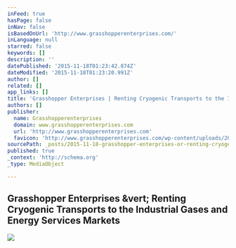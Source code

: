 ```yaml
---
inFeed: true
hasPage: false
inNav: false
isBasedOnUrl: 'http://www.grasshopperenterprises.com/'
inLanguage: null
starred: false
keywords: []
description: ''
datePublished: '2015-11-18T01:23:42.874Z'
dateModified: '2015-11-18T01:23:20.991Z'
author: []
related: []
app_links: []
title: 'Grasshopper Enterprises | Renting Cryogenic Transports to the Industrial Gases and Energy Services Markets'
authors: []
publisher:
  name: Grasshopperenterprises
  domain: www.grasshopperenterprises.com
  url: 'http://www.grasshopperenterprises.com'
  favicon: 'http://www.grasshopperenterprises.com/wp-content/uploads/2014/12/ge_logo-e1437129093214-150x150.jpg'
sourcePath: _posts/2015-11-18-grasshopper-enterprises-or-renting-cryogenic-transports-to-th.md
published: true
_context: 'http://schema.org'
_type: MediaObject

---
```

<article style=""><h1>Grasshopper Enterprises &amp;vert; Renting Cryogenic Transports to the Industrial Gases and Energy Services Markets</h1><p></p><img src="http://www.grasshopperenterprises.com/wp-content/uploads/2014/12/ef71c36a-b715-4ee1-84d7-2a3a336ade41-1024x768.jpg" /></article>